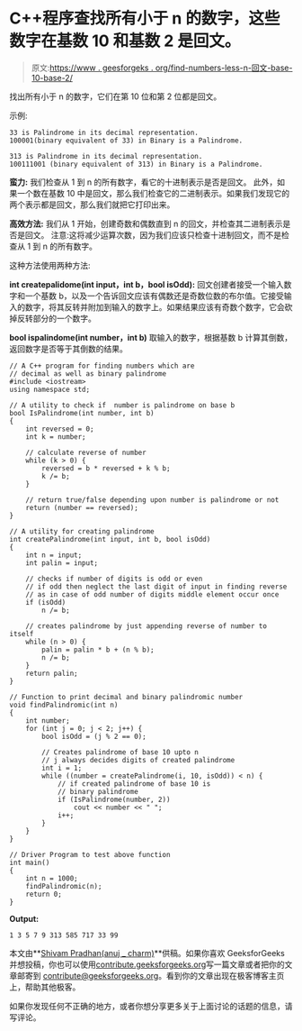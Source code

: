 # C++程序查找所有小于 n 的数字，这些数字在基数 10 和基数 2 是回文。

> 原文:[https://www . geesforgeks . org/find-numbers-less-n-回文-base-10-base-2/](https://www.geeksforgeeks.org/find-numbers-less-n-palindromic-base-10-base-2/)

找出所有小于 n 的数字，它们在第 10 位和第 2 位都是回文。

示例:

```
33 is Palindrome in its decimal representation.
100001(binary equivalent of 33) in Binary is a Palindrome.

313 is Palindrome in its decimal representation.
100111001 (binary equivalent of 313) in Binary is a Palindrome.

```

**蛮力:**
我们检查从 1 到 n 的所有数字，看它的十进制表示是否是回文。
此外，如果一个数在基数 10 中是回文，那么我们检查它的二进制表示。如果我们发现它的两个表示都是回文，那么我们就把它打印出来。

**高效方法:**
我们从 1 开始，创建奇数和偶数直到 n 的回文，并检查其二进制表示是否是回文。
注意:这将减少运算次数，因为我们应该只检查十进制回文，而不是检查从 1 到 n 的所有数字。

这种方法使用两种方法:

**int createpalidome(int input，int b，bool isOdd):**
回文创建者接受一个输入数字和一个基数 b，以及一个告诉回文应该有偶数还是奇数位数的布尔值。它接受输入的数字，将其反转并附加到输入的数字上。如果结果应该有奇数个数字，它会砍掉反转部分的一个数字。

**bool ispalindome(int number，int b)**
取输入的数字，根据基数 b 计算其倒数，返回数字是否等于其倒数的结果。

```
// A C++ program for finding numbers which are
// decimal as well as binary palindrome
#include <iostream>
using namespace std;

// A utility to check if  number is palindrome on base b
bool IsPalindrome(int number, int b)
{
    int reversed = 0;
    int k = number;

    // calculate reverse of number
    while (k > 0) {
        reversed = b * reversed + k % b;
        k /= b;
    }

    // return true/false depending upon number is palindrome or not
    return (number == reversed);
}

// A utility for creating palindrome
int createPalindrome(int input, int b, bool isOdd)
{
    int n = input;
    int palin = input;

    // checks if number of digits is odd or even
    // if odd then neglect the last digit of input in finding reverse
    // as in case of odd number of digits middle element occur once
    if (isOdd)
        n /= b;

    // creates palindrome by just appending reverse of number to itself
    while (n > 0) {
        palin = palin * b + (n % b);
        n /= b;
    }
    return palin;
}

// Function to print decimal and binary palindromic number
void findPalindromic(int n)
{
    int number;
    for (int j = 0; j < 2; j++) {
        bool isOdd = (j % 2 == 0);

        // Creates palindrome of base 10 upto n
        // j always decides digits of created palindrome
        int i = 1;
        while ((number = createPalindrome(i, 10, isOdd)) < n) {
            // if created palindrome of base 10 is
            // binary palindrome
            if (IsPalindrome(number, 2))
                cout << number << " ";
            i++;
        }
    }
}

// Driver Program to test above function
int main()
{
    int n = 1000;
    findPalindromic(n);
    return 0;
}
```

**Output:**

```
1 3 5 7 9 313 585 717 33 99

```

本文由**[Shivam Pradhan(anuj _ charm)](https://www.facebook.com/anuj.charm)**供稿。如果你喜欢 GeeksforGeeks 并想投稿，你也可以使用[contribute.geeksforgeeks.org](http://www.contribute.geeksforgeeks.org)写一篇文章或者把你的文章邮寄到 contribute@geeksforgeeks.org。看到你的文章出现在极客博客主页上，帮助其他极客。

如果你发现任何不正确的地方，或者你想分享更多关于上面讨论的话题的信息，请写评论。